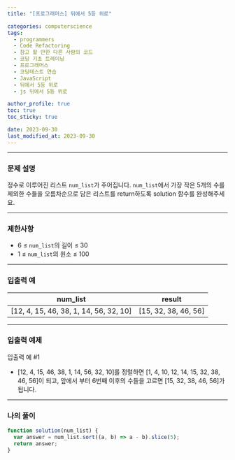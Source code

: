```yaml
---
title: "[프로그래머스] 뒤에서 5등 위로"

categories: computerscience
tags:
  - programmers
  - Code Refactoring
  - 참고 할 만한 다른 사람의 코드
  - 코딩 기초 트레이닝
  - 프로그래머스
  - 코딩테스트 연습
  - JavaScript
  - 뒤에서 5등 위로
  - js 뒤에서 5등 위로

author_profile: true
toc: true
toc_sticky: true

date: 2023-09-30
last_modified_at: 2023-09-30
---
```


---

### 문제 설명

정수로 이루어진 리스트 `num_list`가 주어집니다. `num_list`에서 가장 작은 5개의 수를 제외한 수들을 오름차순으로 담은 리스트를 return하도록 solution 함수를 완성해주세요.

---

### 제한사항

- 6 ≤ `num_list`의 길이 ≤ 30
- 1 ≤ `num_list`의 원소 ≤ 100

---

### 입출력 예

| num_list                               | result               |
| -------------------------------------- | -------------------- |
| [12, 4, 15, 46, 38, 1, 14, 56, 32, 10] | [15, 32, 38, 46, 56] |

---

### 입출력 예제

입출력 예 #1

- [12, 4, 15, 46, 38, 1, 14, 56, 32, 10]를 정렬하면 [1, 4, 10, 12, 14, 15, 32, 38, 46, 56]이 되고, 앞에서 부터 6번째 이후의 수들을 고르면 [15, 32, 38, 46, 56]가 됩니다.

---

### 나의 풀이

```jsx
function solution(num_list) {
  var answer = num_list.sort((a, b) => a - b).slice(5);
  return answer;
}
```
